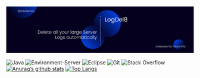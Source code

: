 ![banner](https://raw.githubusercontent.com/PokeMichele/LogDel8/main/readme-banner.png)

![Java](https://img.shields.io/badge/java-%23ED8B00.svg?style=for-the-badge&logo=java&logoColor=white)
![Environment-Server](https://img.shields.io/badge/environment-server-orangered?style=flat-square)
![Eclipse](https://img.shields.io/badge/Eclipse-FE7A16.svg?style=for-the-badge&logo=Eclipse&logoColor=white)
![Git](https://img.shields.io/badge/git-%23F05033.svg?style=for-the-badge&logo=git&logoColor=white)
![Stack Overflow](https://img.shields.io/badge/-Stackoverflow-FE7A16?style=for-the-badge&logo=stack-overflow&logoColor=white)
[![Anurag’s github stats](https://github-readme-stats.vercel.app/api?username=PokeMichele)](https://github.com/PokeMichele)
[![Top Langs](https://github-readme-stats.vercel.app/api/top-langs/?username=PokeMichele&layout=compact)](https://github.com/PokeMichele)
